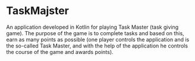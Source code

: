 # TaskMajster

An application developed in Kotlin for playing Task Master (task giving game). The purpose of the game is to complete tasks and based on this, earn as many points as possible (one player controls the application and is the so-called Task Master, and with the help of the application he controls the course of the game and awards points).
